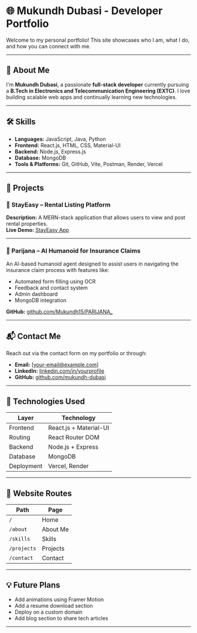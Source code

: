 # 🌐 Mukundh Dubasi - Developer Portfolio

Welcome to my personal portfolio! This site showcases who I am, what I do, and how you can connect with me.

---

## 👤 About Me

I'm **Mukundh Dubasi**, a passionate **full-stack developer** currently pursuing a **B.Tech in Electronics and Telecommunication Engineering (EXTC)**. I love building scalable web apps and continually learning new technologies.

---

## 🛠 Skills

- **Languages:** JavaScript, Java, Python
- **Frontend:** React.js, HTML, CSS, Material-UI
- **Backend:** Node.js, Express.js
- **Database:** MongoDB
- **Tools & Platforms:** Git, GitHub, Vite, Postman, Render, Vercel

---

## 📁 Projects

### 🔹 StayEasy – Rental Listing Platform
**Description:** A MERN-stack application that allows users to view and post rental properties.  
**Live Demo:** [StayEasy App](https://stayeasy-vjvt.onrender.com/listings)

---

### 🔹 Parijana – AI Humanoid for Insurance Claims
An AI-based humanoid agent designed to assist users in navigating the insurance claim process with features like:

- Automated form filling using OCR  
- Feedback and contact system  
- Admin dashboard  
- MongoDB integration

**GitHub:** [github.com/Mukundh15/PARIJANA_](https://github.com/Mukundh15/PARIJANA_)

---

## 📬 Contact Me

Reach out via the contact form on my portfolio or through:

- **Email:** [your-email@example.com]
- **LinkedIn:** [linkedin.com/in/yourprofile](https://linkedin.com/in/yourprofile)
- **GitHub:** [github.com/mukundh-dubasi](https://github.com/mukundh-dubasi)

---

## 🔧 Technologies Used

| Layer       | Technology           |
|-------------|----------------------|
| Frontend    | React.js + Material-UI |
| Routing     | React Router DOM     |
| Backend     | Node.js + Express    |
| Database    | MongoDB              |
| Deployment  | Vercel, Render       |

---

## 🧭 Website Routes

| Path         | Page                |
|--------------|---------------------|
| `/`          | Home                |
| `/about`     | About Me            |
| `/skills`    | Skills              |
| `/projects`  | Projects            |
| `/contact`   | Contact             |

---

## 💡 Future Plans

- Add animations using Framer Motion  
- Add a resume download section  
- Deploy on a custom domain  
- Add blog section to share tech articles

---
